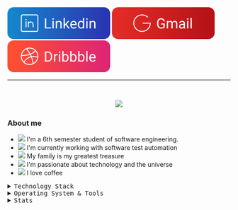 <div>
  <a href="https://www.linkedin.com/in/andreaalencar" alt="Linkedin"><img src="assets/likedin.svg"/></a>
  <a href="mailto: aaugusto310@gmail.com" alt="Gmail"><img src="assets/gm2.svg"/></a>
  <a href="https://dribbble.com/Alencar26" alt="Dribbble"><img src="assets/dribbble.svg"/></a>
</div>
<hr/>
<br/>
<p align="center">
  <img src="https://readme-typing-svg.herokuapp.com?color=F9C81D&center=true&vCenter=true&multiline=true&width=405&lines=%3E+Hello+everyone.+I'm+Andr%C3%A9+Alencar!"/>
</p>

### About me

- <img width="20" src="https://emojis.slackmojis.com/emojis/images/1626363216/47507/pepe-hacker.gif?1626363216" /> I'm a 6th semester student of software engineering.
- <img width="20" src="https://emojis.slackmojis.com/emojis/images/1600706728/10521/meow_code.gif?1600706728" /> I'm currently working with software test automation
- <img width="20" src="https://emojis.slackmojis.com/emojis/images/1531847724/4240/blob-hearts.gif?1531847724"> My family is my greatest treasure
- <img width="20" src="https://emojis.slackmojis.com/emojis/images/1613270271/12726/space_float.gif?1613270271" /> I'm passionate about technology and the universe
- <img width="20" src="https://emojis.slackmojis.com/emojis/images/1597485560/10024/coffee.png?1597485560" /> I love coffee

<details>
  <summary style="font-family: monospace;">Technology Stack</summary>
      
</details>
<details>
  <summary style="font-family: monospace;">Operating System & Tools</summary>
      
</details>
<details>
  <summary style="font-family: monospace;">Stats</summary>
      
</details>